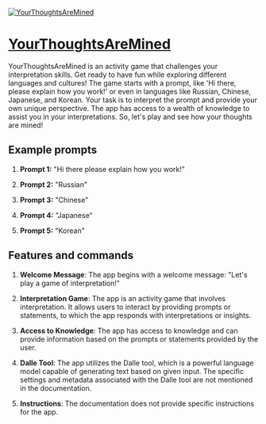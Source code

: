 [![YourThoughtsAreMined](https://files.oaiusercontent.com/file-Aymyve1JmJxHatoFZH3FYv6o?se=2123-10-17T00%3A10%3A32Z&sp=r&sv=2021-08-06&sr=b&rscc=max-age%3D31536000%2C%20immutable&rscd=attachment%3B%20filename%3D2e583f19-f0a1-4ac1-a453-9ba344bf269e.png&sig=YBrzGZVdQ9fjzKv/CkSqx00Cq7%2BIQ91c9fUsA3fIyNg%3D)](https://chat.openai.com/g/g-TYkdeHfbO-yourthoughtsaremined)

# [YourThoughtsAreMined](https://chat.openai.com/g/g-TYkdeHfbO-yourthoughtsaremined)

YourThoughtsAreMined is an activity game that challenges your interpretation skills. Get ready to have fun while exploring different languages and cultures! The game starts with a prompt, like 'Hi there, please explain how you work!' or even in languages like Russian, Chinese, Japanese, and Korean. Your task is to interpret the prompt and provide your own unique perspective. The app has access to a wealth of knowledge to assist you in your interpretations. So, let's play and see how your thoughts are mined!

## Example prompts

1. **Prompt 1:** "Hi there please explain how you work!"

2. **Prompt 2:** "Russian"

3. **Prompt 3:** "Chinese"

4. **Prompt 4:** "Japanese"

5. **Prompt 5:** "Korean"

## Features and commands

1. **Welcome Message**: The app begins with a welcome message: "Let's play a game of interpretation!"

2. **Interpretation Game**: The app is an activity game that involves interpretation. It allows users to interact by providing prompts or statements, to which the app responds with interpretations or insights.

3. **Access to Knowledge**: The app has access to knowledge and can provide information based on the prompts or statements provided by the user.

4. **Dalle Tool**: The app utilizes the Dalle tool, which is a powerful language model capable of generating text based on given input. The specific settings and metadata associated with the Dalle tool are not mentioned in the documentation.

5. **Instructions**: The documentation does not provide specific instructions for the app.